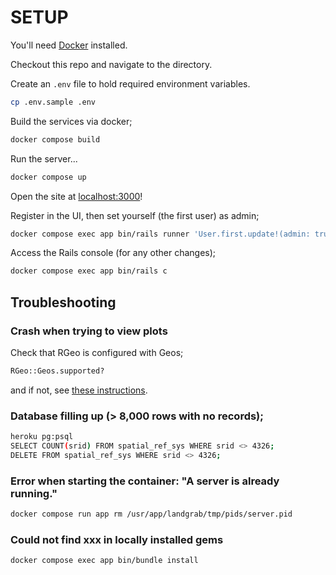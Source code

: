 # SETUP

You'll need [Docker](https://www.docker.com/) installed.

Checkout this repo and navigate to the directory.

Create an `.env` file to hold required environment variables.

```sh
cp .env.sample .env
```

Build the services via docker;

```sh
docker compose build
```

Run the server...

```sh
docker compose up
```

Open the site at [localhost:3000](http://localhost:3000)!

Register in the UI, then set yourself (the first user) as admin;

```sh
docker compose exec app bin/rails runner 'User.first.update!(admin: true)'
```

Access the Rails console (for any other changes);

```sh
docker compose exec app bin/rails c
```

## Troubleshooting

### Crash when trying to view plots

Check that RGeo is configured with Geos;

```sh
RGeo::Geos.supported?
```

and if not, see [these instructions](https://github.com/rgeo/rgeo/blob/main/doc/Enable-GEOS-and-Proj4-on-Heroku.md).

### Database filling up (> 8,000 rows with no records);

```sh
heroku pg:psql
SELECT COUNT(srid) FROM spatial_ref_sys WHERE srid <> 4326;
DELETE FROM spatial_ref_sys WHERE srid <> 4326;
```

### Error when starting the container: "A server is already running."

```sh
docker compose run app rm /usr/app/landgrab/tmp/pids/server.pid
```

### Could not find xxx in locally installed gems

```sh
docker compose exec app bin/bundle install
```
